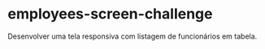 # employees-screen-challenge
Desenvolver uma tela responsiva com listagem de funcionários em tabela.

